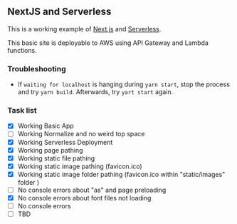 ## NextJS and Serverless

This is a working example of [Next.js](https://nextjs.org) and [Serverless](https://serverless.com/).

This basic site is deployable to AWS using API Gateway and Lambda functions.

### Troubleshooting

- If `waiting for localhost` is hanging during `yarn start`, stop the process and try `yarn build`. Afterwards, try `yart start` again.

### Task list

- [x] Working Basic App
- [ ] Working Normalize and no weird top space
- [x] Working Serverless Deployment
- [x] Working page pathing
- [x] Working static file pathing
- [x] Working static image pathing (favicon.ico)
- [x] Working static image folder pathing (favicon.ico within "static/images" folder )
- [ ] No console errors about "as" and page preloading
- [x] No console errors about font files not loading
- [ ] No console errors
- [ ] TBD
